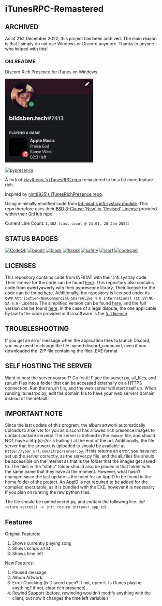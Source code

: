 # iTunesRPC-Remastered

## ARCHIVED
As of 21st December 2022, this project has been archived. The main reason is that I simply do not use Windows or Discord anymore. Thanks to anyone who helped with this!


### Old README

Discord Rich Presence for iTunes on Windows.

![The application in use.](/docs/a.png)

[![pypresence](https://img.shields.io/badge/using-pypresence-00bb88.svg?style=for-the-badge&logo=discord&logoWidth=20)](https://github.com/qwertyquerty/pypresence)

A fork of [claythearc's iTunesRPC repo](https://github.com/claythearc/iTunesRPC) remastered to be a bit more feature rich.

Inspired by [nint8835's iTunesRichPresence repo](https://github.com/nint8835/iTunesRichPresence).

Using minimally modified code from [Infinidat's infi.systray module](https://github.com/Infinidat/infi.systray). This repo therefore uses their [BSD 3-Clause 'New' or 'Revised' License](https://github.com/Infinidat/infi.systray/blob/develop/LICENSE) 
provided within their GitHub repo.

Current Line Count: ```1,362 (Last count @ 23:01, 28 Jan 2022)```

## STATUS BADGES
[![CodeQL](https://github.com/bildsben/iTunesRPC-Remastered/actions/workflows/codeql-analysis.yml/badge.svg)](https://github.com/bildsben/iTunesRPC-Remastered/actions/workflows/codeql-analysis.yml)
[![bandit](https://github.com/bildsben/iTunesRPC-Remastered/actions/workflows/bandit.yml/badge.svg)](https://github.com/bildsben/iTunesRPC-Remastered/actions/workflows/bandit.yml)
[![black](https://github.com/bildsben/iTunesRPC-Remastered/actions/workflows/black.yml/badge.svg)](https://github.com/bildsben/iTunesRPC-Remastered/actions/workflows/black.yml)
[![flake8](https://github.com/bildsben/iTunesRPC-Remastered/actions/workflows/flake8.yml/badge.svg)](https://github.com/bildsben/iTunesRPC-Remastered/actions/workflows/flake8.yml)
[![safety](https://github.com/bildsben/iTunesRPC-Remastered/actions/workflows/safety_check.yml/badge.svg)](https://github.com/bildsben/iTunesRPC-Remastered/actions/workflows/safety_check.yml)
[![isort](https://github.com/bildsben/iTunesRPC-Remastered/actions/workflows/isort.yml/badge.svg)](https://github.com/bildsben/iTunesRPC-Remastered/actions/workflows/isort.yml)
[![codespell](https://github.com/bildsben/iTunesRPC-Remastered/actions/workflows/codespell.yml/badge.svg)](https://github.com/bildsben/iTunesRPC-Remastered/actions/workflows/codespell.yml)

## LICENSES

This repository contains code from INFIDAT with their infi.systray code. Their license for the code can be found [here](/LICENSES/INFIDAT-License). This repository also contains code from qwertyqwerty with their pypresence library. Their license for the code can be found [here](/LICENSES/pypresence-License). Additionally, the repository is licensed under its own ```Attribution-NonCommercial-ShareAlike 4.0 International (CC BY-NC-SA 4.0)``` License. The simplified version can be found [here](/LICENSES/Simplified-iTunesRPC-License), and the full version can be found [here](/LICENSES/Full-iTunesRPC-License). In the case of a legal dispute, the one applicable by law to the code provided in this software is the [full license](/LICENSES/Full-iTunesRPC-License). 

## TROUBLESHOOTING

If you get an error message when the application tries to launch Discord, you may need to change the file named discord_command, even if you downloaded the .ZIP file containing the files .EXE format.

## SELF HOSTING THE SERVER

Want to host the server yourself? Go for it! Place the server.py, all_files, and run.sh files into a folder that can be accessed externally on a HTTPS connection. Run the run.sh file, and the web server will start itself up. When running itunesrpc.py, edit the domain file to have your web servers domain instead of the default.

## IMPORTANT NOTE
Since the last update of this program, the album artwork automatically uploads to a server for you as discord has allowed rich presence images to contact outside servers! The server is defined in the ```domain``` file, and should NOT have a http(s)://or a trailing / at the end of the url. Additionally, the file server that the artwork is uploaded to should be available at ```https://your_url.com/itrpc/server.py```. If this returns an error, you have not set up the server correctly, as the server.py file, and the all_files file should be accessible on the internet as that is the folder that the images get saved to. The files in the "static" folder should also be placed in that folder with the same name that they have at the moment. However, what hasn't changed since the last update is the need for an AppID to be found in the home folder of the project. An AppID is not required to be added for the compiled executable, as it is bundled with the EXE, however it is necessary if you plan on running the raw python files.

The file should be named secret.py, and contain the following line.
```def return_secret() -> int: return int(your_app_id)```

## Features
Original Features:
1. Shows currently playing song
2. Shows songs artist
3. Shows time left

New Features:
1. Paused message
2. Album Artwork
3. Error Checking (is Discord open? If not, open it. Is iTunes playing anything? if not, clear rich presence)
4. Rewind Support (before, rewinding wouldn't modify anything with the client, but now it changes the time left variable.)
